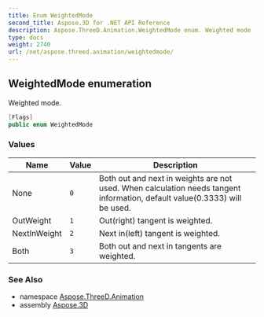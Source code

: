 ```yaml
---
title: Enum WeightedMode
second_title: Aspose.3D for .NET API Reference
description: Aspose.ThreeD.Animation.WeightedMode enum. Weighted mode
type: docs
weight: 2740
url: /net/aspose.threed.animation/weightedmode/
---
```

## WeightedMode enumeration

Weighted mode.

```csharp
[Flags]
public enum WeightedMode
```

### Values

| Name | Value | Description |
| --- | --- | --- |
| None | `0` | Both out and next in weights are not used. When calculation needs tangent information, default value(0.3333) will be used. |
| OutWeight | `1` | Out(right) tangent is weighted. |
| NextInWeight | `2` | Next in(left) tangent is weighted. |
| Both | `3` | Both out and next in tangents are weighted. |

### See Also

* namespace [Aspose.ThreeD.Animation](../../aspose.threed.animation/)
* assembly [Aspose.3D](../../)


